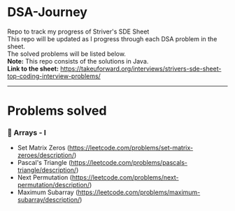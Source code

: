 # DSA-Journey
Repo to track my progress of Striver's SDE Sheet</br>
This repo will be updated as I progress through each DSA problem in the sheet.</br>
The solved problems will be listed below.</br>
**Note:** This repo consists of the solutions in Java.</br>
**Link to the sheet:** https://takeuforward.org/interviews/strivers-sde-sheet-top-coding-interview-problems/

---

# Problems solved

### 📝 Arrays - I
- Set Matrix Zeros (https://leetcode.com/problems/set-matrix-zeroes/description/)
- Pascal's Triangle (https://leetcode.com/problems/pascals-triangle/description/)
- Next Permutation (https://leetcode.com/problems/next-permutation/description/)
- Maximum Subarray (https://leetcode.com/problems/maximum-subarray/description/)
